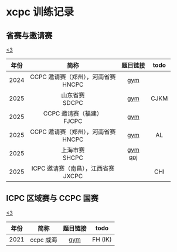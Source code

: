 # xcpc 训练记录

## 省赛与邀请赛

[<3](/Invitational/)

|年份|简称|题目链接|todo|
|:-:|:-:|:-:|:-:|
|2024|CCPC 邀请赛（郑州），河南省赛<br>HNCPC|[gym](https://codeforces.com/gym/105158)|
|2025|山东省赛 <br>SDCPC|[gym](https://codeforces.com/gym/105930)|CJKM
|2025|CCPC 邀请赛（福建）<br>FJCPC|[gym](https://codeforces.com/gym/105977)|
|2025|CCPC 邀请赛（郑州），河南省赛<br>HNCPC|[gym](https://codeforces.com/gym/105941)|AL
|2025|上海市赛 <br>SHCPC|[gym](https://codeforces.com/gym/105992) <br> [qoj](https://jiang.ly/contest/2238)|
|2025|ICPC 邀请赛（南昌），江西省赛 <br>JXCPC||CHI


## ICPC 区域赛与 CCPC 国赛

[<3](./Regional/)

|年份|简称|题目链接|todo|
|:-:|:-:|:-:|:-:|
|2021|ccpc 威海|[gym](https://codeforces.com/gym/103428)|FH (IK)
